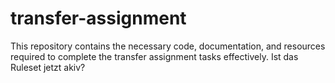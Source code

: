 # transfer-assignment
This repository contains the necessary code, documentation, and resources required to complete the transfer assignment tasks effectively.
Ist das Ruleset jetzt akiv?